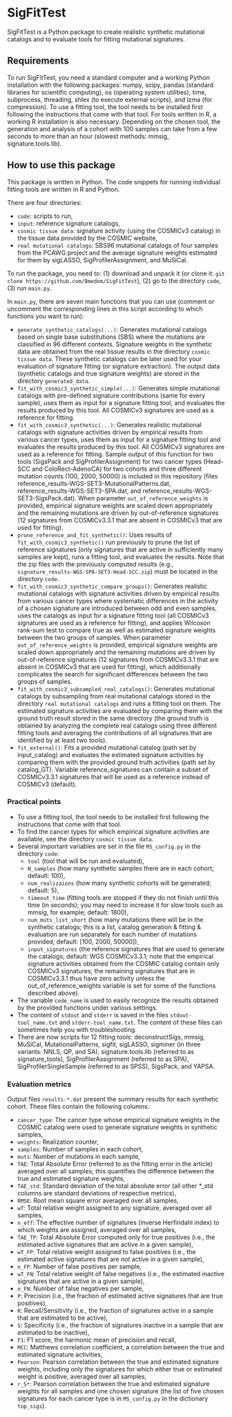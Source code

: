 # SigFitTest
SigFitTest is a Python package to create realistic synthetic mutational catalogs and to evaluate tools for fitting mutational signatures.


## Requirements
To run SigFitTest, you need a standard computer and a working Python installation with the following packages: numpy, scipy, pandas (standard libraries for scientific computing), os (operating system utilities), time, subprocess, threading, shlex (to execute external scripts), and lzma (for compression). To use a fitting tool, the tool needs to be installed first following the instructions that come with that tool. For tools written in R, a working R installation is also necessary. Depending on the chosen tool, the generation and analysis of a cohort with 100 samples can take from a few seconds to more than an hour (slowest methods: mmsig, signature.tools.lib).


## How to use this package
This package is written in Python. The code snippets for running individual fitting tools are written in R and Python.

There are four directories:
* `code`: scripts to run,
* `input`: reference signature catalogs,
* `cosmic tissue data`: signature activity (using the COSMICv3 catalog) in the tissue data provided by the COSMIC website,
* `real mutational catalogs`: SBS96 mutational catalogs of four samples from the PCAWG project and the average signature weights estimated for them by sigLASSO, SigProfilerAssignment, and MuSiCal.

To run the package, you need to: (1) download and unpack it (or clone it: `git clone https://github.com/8medom/SigFitTest`), (2) go to the directory `code`, (3) run `main.py`.

In `main.py`, there are seven main functions that you can use (comment or uncomment the corresponding lines in this script according to which functions you want to run):
* `generate_synthetic_catalogs(...)`: Generates mutational catalogs based on single base substitutions (SBS) where the mutations are classified in 96 different contexts. Signature weights in the synthetic data are obtained from the real tissue results in the directory `cosmic tissue data`. These synthetic catalogs can be later used for your evaluation of signature fitting (or signature extraction). The output data (synthetic catalogs and true signature weights) are stored in the directory `generated_data`.
* `fit_with_cosmic3_synthetic_simple(...)`: Generates simple mutational catalogs with pre-defined signature contributions (same for every sample), uses them as input for a signature fitting tool, and evaluates the results produced by this tool. All COSMICv3 signatures are used as a reference for fitting.
* `fit_with_cosmic3_synthetic(...)`: Generates realistic mutational catalogs with signature activities driven by empirical results from various cancer types, uses them as input for a signature fitting tool and evaluates the results produced by this tool. All COSMICv3 signatures are used as a reference for fitting. Sample output of this function for two tools (SigsPack and SigProfilerAssignment) for two cancer types (Head-SCC and ColoRect-AdenoCA) for two cohorts and three different mutation counts (100, 2000, 50000) is included in this repository (files reference_results-WGS-SET3-MutationalPatterns.dat, reference_results-WGS-SET3-SPA.dat, and reference_results-WGS-SET3-SigsPack.dat). When parameter `out_of_reference_weights` is provided, empirical signature weights are scaled down appropriately and the remaining mutations are driven by out-of-reference signatures (12 signatures from COSMICv3.3.1 that are absent in COSMICv3 that are used for fitting).
* `prune_reference_and_fit_synthetic()`: Uses results of `fit_with_cosmic3_synthetic()` run previously to prune the list of reference signatures (only signatures that are active in sufficiently many samples are kept), runs a fitting tool, and evaluates the results. Note that the zip files with the previously computed results (e.g., `signature_results-WGS-SPA-SET3-Head-SCC.zip`) must be located in the directory `code`.
* `fit_with_cosmic3_synthetic_compare_groups()`: Generates realistic mutational catalogs with signature activities driven by empirical results from various cancer types where systematic differences in the activity of a chosen signature are introduced between odd and even samples, uses the catalogs as input for a signature fitting tool (all COSMICv3 signatures are used as a reference for fitting), and applies Wilcoxon rank-sum test to compare true as well as estimated signature weights between the two groups of samples. When parameter `out_of_reference_weights` is provided, empirical signature weights are scaled down appropriately and the remaining mutations are driven by out-of-reference signatures (12 signatures from COSMICv3.3.1 that are absent in COSMICv3 that are used for fitting), which additionally complicates the search for significant differences between the two groups of samples.
* `fit_with_cosmic3_subsampled_real_catalogs()`: Generates mutational catalogs by subsampling from real mutational catalogs stored in the directory `real mutational catalogs` and runs a fitting tool on them. The estimated signature activities are evaluated by comparing them with the ground truth result stored in the same directory (the ground truth is obtained by analyzing the complete real catalogs using three different fitting tools and averaging the contributions of all signatures that are identified by at least two tools).
* `fit_external()`: Fits a provided mutational catalog (path set by input_catalog) and evaluates the estimated signature activities by comparing them with the provided ground truth activities (path set by catalog_GT). Variable reference_signatures can contain a subset of COSMICv3.3.1 signatures that will be used as a reference instead of COSMICv3 (default).


### Practical points
* To use a fitting tool, the tool needs to be installed first following the instructions that come with that tool.
* To find the cancer types for which empirical signature activities are available, see the directory `cosmic tissue data`.
* Several important variables are set in the file `MS_config.py` in the directory `code`:
  * `tool` (tool that will be run and evaluated),
  * `N_samples` (how many synthetic samples there are in each cohort; default: 100),
  * `num_realizaions` (how many synthetic cohorts will be generated; default: 5),
  * `timeout_time` (fitting tools are stopped if they do not finish until this time (in seconds); you may need to increase it for slow tools such as mmsig, for example; default: 1800),
  * `num_muts_list_short` (how many mutations there will be in the synthetic catalogs; this is a list, catalog generation & fitting & evaluation are run separately for each number of mutations provided; default: [100, 2000, 50000]),
  * `input_signatures` (the reference signatures that are used to generate the catalogs; default: WGS COSMICv3.3.1; note that the empirical signature activities obtained from the COSMIC catalog contain only COSMICv3 signatures; the remaining signatures that are in COSMICv3.3.1 thus have zero activity unless the out_of_reference_weights variable is set for some of the functions described above).
* The variable `code_name` is used to easily recognize the results obtained by the provided functions under various settings.
* The content of `stdout` and `stderr` is saved in the files `stdout-tool_name.txt` and `stderr-tool_name.txt`. The content of these files can sometimes help you with troubleshooting.
* There are now scripts for 12 fitting tools: deconstructSigs, mmsig, MuSiCal, MutationalPatterns, sigfit, sigLASSO, sigminer (in three variants: NNLS, QP, and SA), signature.tools.lib (referred to as signature_tools), SigProfilerAssignment (referred to as SPA), SigProfilerSingleSample (referred to as SPSS), SigsPack, and YAPSA.


### Evaluation metrics
Output files `results-*.dat` present the summary results for each synthetic cohort. These files contain the following columns:
* `cancer_type`: The cancer type whose empirical signature weights in the COSMIC catalog were used to generate signature weights in synthetic samples,
* `weights`: Realization counter,
* `samples`: Number of samples in each cohort,
* `muts`: Number of mutations in each sample,
* `TAE`: Total Absolute Error (referred to as the fitting error in the article) averaged over all samples; this quantifies the difference between the true and estimated signature weights,
* `TAE_std`: Standard deviation of the total absolute error (all other *_std columns are standard deviations of respective metrics),
* `RMSE`: Root mean square error averaged over all samples,
* `wT`: Total relative weight assigned to any signature, averaged over all samples,
* `n_eff`: The effective number of signatures (inverse Herfindahl index) to which weights are assigned, averaged over all samples,
* `TAE_TP`: Total Absolute Error computed only for true positives (i.e., the estimated active signatures that are active in a given sample),
* `wT_FP`: Total relative weight assigned to false positives (i.e., the estimated active signatures that are *not* active in a given sample),
* `n_FP`: Number of false positives per sample,
* `wT_FN`: Total relative weight of false negatives (i.e., the estimated inactive signatures that are active in a given sample),
* `n_FN`: Number of false negatives per sample,
* `P`: Precision (i.e., the fraction of estimated active signatures that are true positives),
* `R`: Recall/Sensitivity (i.e., the fraction of signatures active in a sample that are estimated to be active),
* `S`: Specificity (i.e., the fraction of signatures inactive in a sample that are estimated to be inactive),
* `F1`: F1 score, the harmonic mean of precision and recall,
* `MCC`: Matthews correlation coefficient, a correlation between the true and estimated signature activities,
* `Pearson`: Pearson correlation between the true and estimated signature weights, including only the signatures for which either true or estimated weight is positive, averaged over all samples,
* `r_S*`: Pearson correlation between the true and estimated signature weights for all samples and one chosen signature (the list of five chosen signatures for each cancer type is in `MS_config.py` in the dictionary `top_sigs`).
